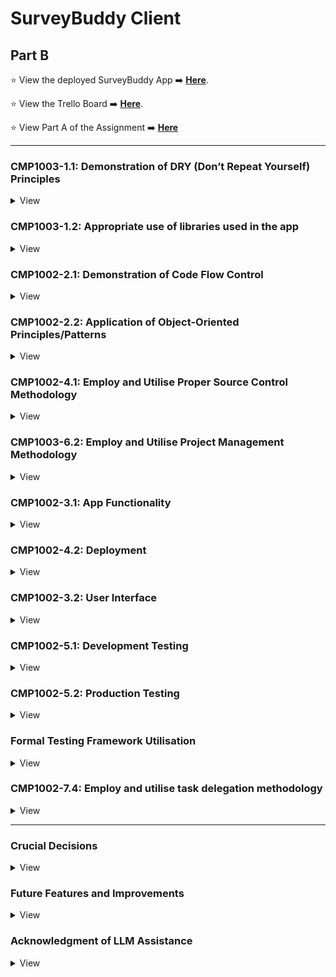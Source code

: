 # SurveyBuddy Client

## Part B

⭐ View the deployed SurveyBuddy App ➡️ **[Here](https://surveybuddy.tech/)**.

⭐ View the Trello Board ➡️ **[Here](https://trello.com/b/ipwhYFXj/survey-buddy-part-b)**.

⭐ View Part A of the Assignment ➡️ **[Here](https://github.com/Survey-Buddy/Part-A-Research-and-Analysis)**

---

### **CMP1003-1.1: Demonstration of DRY (Don’t Repeat Yourself) Principles**

<details>
<summary>View</summary>
</br>

This project demonstrates excellent adherence to DRY principles by avoiding unnecessary repetition and ensuring all functionality is centralised and reusable. The following approaches were implemented:

---

#### **1. Reusable Components**

- Modular and reusable UI components, such as buttons, forms, cards, badges, and navigation menus, were created.
- **ShadCN** components were used to build a consistent set of components, allowing for easy reuse across the application with configurable props.

#### **2. Centralised Utility Functions**

- I applied DRY principles by creating a shared functions file for API requests, ensuring consistent and reusable logic across the application. This centralisation reduced redundancy, improved maintainability, and promoted a single source of truth for common operations like data fetching and token handling.

#### **3. Context and Global State Management**

- Global state was managed using **React Context**, reducing the need for repeated state logic and simplifying component communication. This was applied to manage features such as user authentication and user data.

#### **4. Backend Code Reusability**

- Middleware functions were created for common tasks such as authentication, creator validation, and question formatting, ensuring they could be reused across multiple routes.
- Modular MongoDB models, such as `Survey` and `User`, served as single sources of truth for database schema definitions.

#### **5. Form Management**

- **React Hook Form** was used to handle form state and validation in a consistent and reusable manner, improving code maintainability and reducing duplication.
- Forms components were used for multiple purposes for creating a new survey and auto populated for editing survey data.

---

By following these approaches, the project ensures that every piece of functionality is centralised, unambiguous, and has a single authoritative representation. This makes the codebase easier to maintain, scalable, and efficient.

</details>

### CMP1003-1.2: Appropriate use of libraries used in the app

<details>
<summary>View</summary>
</br>

## Frontend

- **[Vite](https://vitejs.dev/):** A fast build tool that improves development with instant updates and great performance.
- **[React](https://reactjs.org/):** A JavaScript library for creating user interfaces in a reusable, component-based way.
- **[ShadCN](https://shadcn.dev/):** A utility library combining Tailwind CSS and Radix UI components for accessible, responsive design.
- **[Tailwind CSS](https://tailwindcss.com/):** A CSS framework for designing modern, responsive layouts using utility classes.

## Backend

- **[Express](https://expressjs.com/):** A lightweight framework for building server-side APIs and applications in Node.js.
- **[Node.js](https://nodejs.org/):** A JavaScript runtime environment for running server-side code.

## Database

- **[MongoDB](https://www.mongodb.com/):** A NoSQL database for storing flexible, JSON-like documents that scale easily.

## Additional Libraries

### UI & Animations

- **[Radix UI](https://www.radix-ui.com/):** Provides accessible, customisable, and unstyled components for building design systems.
- **[Framer Motion](https://www.framer.com/motion/):** Adds smooth, declarative animations to your React app.
- **[React Hook Form](https://react-hook-form.com/):** A lightweight library for managing forms and validations efficiently.
- **[Zod](https://zod.dev/):** A schema validation library to ensure data consistency.
- **[Lottie React](https://github.com/LottieFiles/lottie-react):** Displays vector animations for enhancing visual appeal.

### Charts & Visualization

- **[Recharts](https://recharts.org/):** A library for creating interactive data visualisations in React.

### HTTP & State Management

- **[Axios](https://axios-http.com/):** A promise-based HTTP client for handling API requests.
- **[JS-Cookie](https://github.com/js-cookie/js-cookie):** A simple way to manage browser cookies.
- **[jwt-decode](https://github.com/auth0/jwt-decode):** Decodes JSON Web Tokens (JWT) for authentication.

---

## Testing

- **[Vitest](https://vitest.dev/):** A fast test runner and assertion library built for Vite and modern web apps.
- **[Testing Library](https://testing-library.com/docs/react-testing-library/intro):** Provides utilities for testing React components by simulating user interactions.
- **[JSDOM](https://github.com/jsdom/jsdom):** Emulates a browser environment in Node.js for testing purposes.
- **[Mock Service Worker (MSW)](https://mswjs.io/):** Intercepts network requests for testing APIs without relying on real servers.
- **[Axios Mock Adapter](https://github.com/ctimmerm/axios-mock-adapter):** Mocks Axios requests and responses for reliable API testing.

---

## Development Tools

- **[TypeScript](https://www.typescriptlang.org/):** A strongly typed superset of JavaScript for catching bugs early and improving code quality.
- **[ESLint](https://eslint.org/):** A tool for identifying and fixing coding issues to ensure consistent code quality.
- **[Prettier](https://prettier.io/):** Automatically formats code for better readability and consistency.

## Build & Deployment

- **[Vite](https://vitejs.dev/):** Also handles production builds with optimized performance.
- **[Tailwind CSS](https://tailwindcss.com/):** Uses PostCSS to generate efficient styles for production.
</details>

### **CMP1002-2.1: Demonstration of Code Flow Control**

<details>
<summary>View</summary>
</br>

The application effectively demonstrates code flow control by utilising conditional logic, loops, error handling, and asynchronous operations to manage how the application processes data and handles various scenarios. The following examples highlight how this is achieved:

---

#### **1. Conditional Logic**

- Conditional statements are used to handle various application states and behaviours. Examples include:
  - Checking if required fields are provided before conditionally rendering forms.
  - Verifying user authentication and authorisation using middleware before allowing access to protected routes.
  - Dynamically rendering UI elements based on if a user is signed in or data availability.

#### **2. Loops and Iteration**

- Iterative logic is applied in key areas of the application, such as:
  - Mapping over datasets to dynamically generate UI elements (e.g., survey lists).
  - Iterating over responses from the database to format or filter data for specific question result charts and graphs.

#### **3. Error Handling**

- Try-catch blocks are implemented to manage errors in both synchronous and asynchronous operations. For example:
  - API calls include error handling to provide meaningful feedback to the user in case of failures.
  - Validation errors in forms and database operations are caught and appropriately handled to prevent application crashes.

#### **4. Asynchronous Operations**

- Asynchronous code is used extensively to handle operations like:
  - Fetching data from external APIs or the database using `async/await`.
  - Updating the UI in real-time after receiving responses from the server.
  - Managing race conditions by awaiting specific operations before proceeding (e.g., user authentication before accessing homepage data).

#### **5. Middleware for Controlled Flow**

- Middleware is used in the backend to control the flow of requests:
  - Authenticating users and rejecting unauthorised access.
  - Validating request data and blocking invalid inputs before they reach the main logic.
  - Formatting data conditionally such as question format.

#### **6. Frontend State Control**

- React's state management is used to handle UI and data flow efficiently:
  - Loading states are implemented to control what is displayed while awaiting API responses (loading for example).
  - Tab state it updated and data is passed to different schemas conditionally dependent on value of said state.
  - Context is used to manage global states, such as user data, ensuring a consistent flow of information across components.

---

By implementing these strategies, the application ensures controlled, predictable, and efficient execution of code, meeting the requirements for demonstrating code flow control.

</details>

### **CMP1002-2.2: Application of Object-Oriented Principles/Patterns**

<details>
<summary>View</summary>
</br>

The application demonstrates superior use of object-oriented principles and patterns to enhance maintainability, scalability, and serviceability. The following object-oriented principles and patterns are applied throughout the app:

---

#### **1. Encapsulation**

- **Database Models**: Encapsulation is applied through modular MongoDB models (`Survey`, `User`, etc.), where each model defines its own properties and methods, ensuring a clear separation of concerns.
- **Controllers**: Backend logic is encapsulated into controller functions that handle specific responsibilities, such as creating, updating, or deleting resources. This structure prevents duplication and keeps related logic together.

#### **2. Inheritance**

- Shared middleware functions (e.g., for authentication and validation) act as a base layer for route-specific middleware, following an inheritance-like structure. For example:
  - `isCreator` middleware extends basic authentication checks by adding role-specific logic.

#### **3. Polymorphism**

- Polymorphism is demonstrated in:
  - **Frontend Reusability**: Reusable React components (e.g., buttons, forms) adapt to different contexts using props or conditional statements, allowing a single component to handle multiple use cases.

#### **4. Abstraction**

- **Utilities and Services**: Common logic, such as validation, API requests, and types, are abstracted into utility functions and shared services. This abstraction hides implementation details while exposing clear, reusable interfaces.
- **Routes**: Backend routing uses layered abstraction:
  - Routes define the entry points.
  - Middleware handles common processing (e.g., validation, formatting, authentication).
  - Controllers handle the core business logic.

#### **5. Modular Design**

- The project is structured into self-contained modules:
  - Models, controllers, and routes are separated to ensure a clear and maintainable architecture.
  - Shared components, utilities, and constants are stored in dedicated folders to promote reuse and consistency.

#### **6. Single Responsibility Principle (SRP)**

- Each class, function, and module is designed to perform a single responsibility:
  - Controllers focus solely on business logic.
  - Middleware handles authentication, validation, formatting, and error checking.
  - React components handle specific UI elements without coupling too much logic where possible.

#### **7. Dependency Injection**

- The app follows dependency injection principles:
  - Middleware injects required data (e.g., `request.user`) into controllers.
  - Components receive data and actions as props or via params, promoting testability and flexibility.

#### **8. Positive Impact on Maintainability and Serviceability**

- The use of these object-oriented principles has the following benefits:
  - **Maintainability**: Clear separation of concerns ensures that changes can be made in one area without affecting others.
  - **Scalability**: Modular design and reusable patterns make it easy to add new features or expand existing functionality.
  - **Serviceability**: Abstraction and encapsulation reduce code complexity, making debugging and updates straightforward.

---

By incorporating these object-oriented principles and patterns throughout the application, the project ensures high code quality, maintainability, and scalability while adhering to professional development standards.

</details>

### **CMP1002-4.1: Employ and Utilise Proper Source Control Methodology**

<details>
<summary>View</summary>
</br>

This project demonstrates excellent use of source control methodology, with consistent and thorough application of version control practices throughout its development. As a solo project, all source control activities were performed by a single developer, ensuring clear documentation and management of the entire codebase.

---

#### **1. Frequent and Consistent Commits**

- Over 150 commits were made across the frontend and backend repositories, reflecting consistent and focused development efforts.
- Commits were made on nearly every day of the project, with only two days without commits, highlighting sustained progress and commitment.
- Each commit represented a specific task, update, fix or feature, ensuring clarity and traceability.

#### **2. Structured Branching and Merging**

- Feature branches were created for new functionality, and all changes were merged into the main branch upon completion and testing.
- A clear branching strategy was used to separate work on features, fixes, and testing ensuring the stability of the main branch.
- Merges were performed regularly to keep the main branch up to date and to prevent conflicts.

#### **3. Use of Pull Requests**

- Pull requests were created for all significant updates, providing a structured way to review and test changes before merging into the main branch.
- This practice ensured code quality and maintained the integrity of the project even as a solo developer.

#### **4. Meaningful Commit Messages**

- Commit messages were detailed, describing the purpose of each change. This ensured a clear and understandable Git history.
  - Example: "Implement user authentication with JWT," "Fix responsive design for survey dashboard," "Add validation to survey creation form."

#### **5. Frontend and Backend Source Control**

- Commits were distributed between the frontend and backend, with both repositories showing consistent activity and progress.
- Version control practices were applied uniformly across both sections, ensuring the same level of organisation and quality.

#### **6. Source Control for Collaboration and Recovery**

- Although this was a solo project, best practices for collaborative workflows were applied:
  - Clear commit messages and pull requests provided documentation suitable for team environments.
  - Git history served as a reliable backup, enabling recovery or rollbacks if needed.

---

#### **Impact on Project Development**

- **Consistency**: Frequent commits and a disciplined workflow ensured steady progress throughout the project.
- **Traceability**: The Git history provided a clear record of changes, making it easy to track progress and debug issues.
- **Maintainability**: Structured use of branches, pull requests, and clear commit messages resulted in a clean and maintainable codebase.

This project demonstrates superior source control methodology, meeting the requirements for CMP1002-4.1 through consistent commits, structured workflows, and detailed documentation of development activities.

</details>

### **CMP1003-6.2: Employ and Utilise Project Management Methodology**

<details>
<summary>View</summary>
</br>

This project demonstrates the effective use of project management methodology by implementing a structured and organised workflow using a Trello board. Clear standards for planning and task management were defined and consistently adhered to throughout the development process.

---

#### **1. Use of Trello Board**

- A Trello board was employed to manage the project, ensuring tasks were clearly defined, prioritised, and tracked.
- Cards represented individual tasks, features, or requirements, with detailed descriptions, labels, and covers for easy identification.

#### **2. Task Labels for Difficulty**

- Tasks were labelled based on their difficulty to aid prioritisation and planning:
  - **Green**: Easy tasks.
  - **Yellow**: Medium difficulty tasks.
  - **Red**: Hard tasks.

#### **3. Card Covers for Build Areas**

- Card covers were colour-coded to section tasks into specific areas of the build:
  - **Green**: Testing.
  - **Purple**: Frontend development.
  - **Pink**: User interface (UI) design.
  - **Light Blue**: Backend development.
  - **Blue**: Other tasks.

#### **4. Columns for Workflow Management**

- The board included columns for:
  - **Doing**: Tasks actively being worked on.
  - **Done**: Completed tasks.
  - **Signed Off**: Tasks reviewed and approved.
- These columns helped visualise the project's progress and ensured tasks moved through a structured workflow.

#### **5. Sprint Organisation**

- Tasks were grouped into sprints, providing a clear timeline for achieving specific goals within defined timeframes.
- This approach ensured the project remained on track and progress could be easily monitored.

---

#### **Impact on Project Development**

- **Organisation**: The Trello board provided a clear and structured overview of the project, making it easy to track progress and manage tasks effectively.
- **Clarity**: Labels and colour-coded covers enhanced the visibility of task priorities and build areas.
- **Accountability**: The workflow columns ensured tasks were completed and signed off systematically, reducing the risk of missed requirements.
- **Efficiency**: Sprint planning allowed for focused and manageable work cycles, leading to consistent and measurable progress.

This project showcases the successful use of a project management methodology with well-defined standards, ensuring clarity, organisation, and adherence to planning throughout the development process.

</details>

### **CMP1002-3.1: App Functionality**

<details>
<summary>View</summary>
</br>

The application demonstrates outstanding functionality, meeting and exceeding client and user needs by delivering an intuitive and feature-rich experience. The following features highlight how the app achieves this:

---

#### **1. Easy Navigation**

- The app is designed with a clean and straightforward user interface, allowing users to easily access all functionalities without confusion.
  ![Drop Down Menu](surveybuddy-client/src/assets/images/dropDownMenu.png)
- A tab-based single-page system ensures a seamless and efficient workflow for multi format question creation and management.
  ![Single Page Tabs](surveybuddy-client/src/assets/images/questionTabs.png)

#### **2. Survey Creation**

- Users can create new surveys with minimal effort, supported by a simple and intuitive process.
- The use of a single-page questions tab system allows users to:
  - Add questions directly to a survey without navigating away from the current page.
  - View and manage all survey details in one place.

#### **3. Visual Data Representation**

- The app includes visual tools for analysing survey responses:

  - **Pie Chart**: Displays results for multiple-choice questions, offering a clear and engaging way to visualise response distribution.

  ![Pie Chart](surveybuddy-client/src/assets/images/pieChart.png)

  - **Bar Graph**: Represents responses from range slider questions (e.g., 0-10 ratings), enabling users to easily identify trends.

  ![Written Response List](surveybuddy-client/src/assets/images/writtenResponseList.png)

  - **List View**: Displays written responses in a clear, readable format, ensuring all data types are accessible.

  ![Pie Chart](surveybuddy-client/src/assets/images/pieChart.png)

#### **4. Editable and Deletable Surveys**

- Surveys can be edited and updated, allowing users to adjust questions or settings after creation.
  ![Update Alert](surveybuddy-client/src/assets/images/updateAlert.png)

- Surveys are also deletable, providing flexibility in managing survey data.
  ![Delete Alert](surveybuddy-client/src/assets/images/deleteAlert.png)

#### **5. Copy Link Functionality**

- The app includes auto-click link icons to copy survey URLs directly, making it effortless for users to share surveys with participants.
  ![List with Link](surveybuddy-client/src/assets/images/listWithLink.png)

---

#### **Impact on User Experience**

- **Ease of Use**: Intuitive design ensures users can navigate and use the app without requiring training or documentation.
- **Efficiency**: Single-page tabs streamline question creation and management, reducing the time and effort needed for these tasks.
- **Data Analysis**: Built-in visualisations and response lists exceed expectations by offering powerful insights into survey results in a user-friendly manner.
- **Flexibility**: The ability to edit, delete, and easily share surveys ensures the app adapts to the dynamic needs of its users.d

This application not only meets client and user expectations but also exceeds them by providing a feature-rich, intuitive, and visually appealing solution for survey creation and analysis.

</details>

### **CMP1002-4.2: Deployment**

<details>
<summary>View</summary>
</br>

The application demonstrates a successful and professional deployment process, meeting all requirements for CMP1002-4.2 by using cloud hosting services, environment variables, a custom domain name, and consistent database types across environments.

---

#### **1. Cloud Hosting Services**

- The frontend was successfully deployed on **Netlify**, ensuring fast, reliable, and globally distributed delivery of the application.
  ![Netlify Deployment](surveybuddy-client/src/assets/images/netlifyDeployment.png)

- The backend was deployed on **Render**, providing a scalable and secure platform for handling API requests and server-side functionality.
  ![Render Deployment](surveybuddy-client/src/assets/images/renderDeploy.png)

#### **2. Custom Domain Name**

- A custom domain name, **surveybuddy.tech**, was configured and integrated with the deployment to provide a professional and easily recognisable web address.

#### **3. Consistent Database Usage**

- The application uses the same **MongoDB** database for both production and testing environments, ensuring consistency and reliability in data handling.
- A separate test database was used for local development and testing, maintaining a clean separation from production data.

#### **4. Use of Environment Variables**

- **Environment variables** were utilised to securely manage sensitive information such as:
  - Database connection strings.
  - API keys.
    ![Environment Variables](surveybuddy-client/src/assets/images/envVariables.png)
- This approach ensures the secure and seamless management of configuration settings across different environments.

---

#### **Impact on Project Development**

- **Reliability**: Cloud hosting on Netlify and Render ensures the app is highly available and performant for end users.
- **Professionalism**: The custom domain name enhances the app’s credibility and branding.
- **Consistency**: Using the same database type across production, testing, and development environments minimises discrepancies and ensures predictable behaviour.
- **Security**: Environment variables protect sensitive information and make the deployment process more secure and adaptable.

The successful deployment of the application with a custom domain and consistent production practices demonstrates a high level of technical proficiency and professionalism.

</details>

### **CMP1002-3.2: User Interface**

<details>
<summary>View</summary>
</br>

The application features a highly intuitive user interface, ensuring smooth and effortless user flow. The following elements demonstrate how the interface supports and enhances the user experience:

---

#### **1. Navigation Bar**

- A clearly designed navigation bar provides users with easy access to all key areas of the application.
- The navigation options are straightforward and labelled appropriately, ensuring users can move between sections without confusion.
  ![Navbar](surveybuddy-client/src/assets/images/navbar.png)

#### **2. Back Buttons**

- Back buttons are consistently placed and function as expected, enabling users to return to the previous step or page with ease.
- This reduces cognitive load and allows users to navigate the app fluidly.

#### **3. Seamless User Flow**

- The interface is structured logically, guiding users through tasks like creating surveys, adding questions, and reviewing responses without unnecessary steps.
- A consistent design language ensures users intuitively understand how to interact with the app, even on their first use.

#### **4. Simplicity and Clarity**

- The interface prioritises simplicity, avoiding clutter or overly complex elements.
- Clear labels, buttons, and prompts ensure users know what actions to take at every step.

---

#### **Impact on User Experience**

- **Ease of Use**: The intuitive navigation bar and back buttons eliminate barriers, making the app accessible to all users.
- **Efficiency**: The straightforward design allows users to complete tasks quickly and without frustration.
- **Consistency**: The consistent placement of UI elements builds user confidence and trust in the app's functionality.

The user interface is highly intuitive, with no impediments to user flow, ensuring an exceptional experience for all users.

</details>

### **CMP1002-5.1: Development Testing**

<details>
<summary>View</summary>
</br>

The application demonstrates extensive development testing, ensuring all features are robust and reliable. Both the frontend and backend were thoroughly tested using appropriate tools and methodologies.

---

#### **1. Backend Testing with Insomnia**

- **Insomnia** was utilised to test all backend API endpoints during development:
  - Endpoints were tested with various scenarios, including valid, invalid, and edge-case inputs.
  - Responses were verified to ensure they returned the expected data, status codes, and error messages.
  - Testing included user authentication, survey creation, question handling, and response retrieval.
  - Database interactions were validated to ensure no data inconsistencies occurred.

#### **2. Frontend Testing with Vite**

- **Vitest** was used extensively for frontend testing:
  - User context, survey API functions, signup / login and other components were thoroughly tested.
  - Browser testing ensured the app performed consistently across different environments.

#### **3. Combined Testing**

- Frontend and backend interactions were tested together to simulate real-world use cases:
  - Surveys were created, edited, and deleted through the frontend, with results verified in both the UI and database.
  - Form validation was tested to ensure error messages displayed appropriately for invalid inputs.
  - Data visualisations, such as pie charts and bar graphs, were tested with dynamic datasets to ensure accuracy.

---

#### **Impact on Application Quality**

- **Reliability**: Thorough testing ensured all features worked as intended, even under edge-case scenarios.
- **User Experience**: Continuous testing during development led to a seamless and bug-free experience for users.
- **Consistency**: Backend and frontend testing guaranteed reliable communication between components, preventing data inconsistencies.

This extensive testing process demonstrates a commitment to delivering a high-quality application that meets user expectations.

# Local Host Development Testing with Insomnia

## Users

### Signup / Register

**Method:** POST  
**Authorization:** NA  
**Status:** 201 Created  
**URL Path:** `http://localhost:8080/users/signup`  
![Signup test](surveybuddy-client/src/assets/testScreenShots/developmentInsomnia/SignUp_LH.png)

---

### Login

**Method:** POST  
**Authorization:** NA  
**Status:** 200 OK  
**URL Path:** `http://localhost:8080/users/login`  
![Login test](surveybuddy-client/src/assets/testScreenShots/developmentInsomnia/Login_LH.png)

---

## Surveys

### New Survey

**Method:** POST  
**Authorization:** JWT Token  
**Status:** 201 Created  
**URL Path:** `http://localhost:8080/surveys`  
![New Survey test](surveybuddy-client/src/assets/testScreenShots/developmentInsomnia/NewSurvey_LH.png)

---

### Get Survey

**Method:** GET  
**Authorization:** NA (for unregistered surveys)  
**Status:** 200 OK  
**URL Path:** `http://localhost:8080/surveys/:surveyId`  
![Get Survey test](surveybuddy-client/src/assets/testScreenShots/developmentInsomnia/GetSurvey_LH.png)

---

### Get Surveys

**Method:** GET  
**Authorization:** JWT Token  
**Status:** 200 OK  
**URL Path:** `http://localhost:8080/surveys`  
![Get Surveys test](surveybuddy-client/src/assets/testScreenShots/developmentInsomnia/GetSurveys_LH.png)

---

### Update Survey

**Method:** PATCH  
**Authorization:** JWT Token  
**Status:** 201 Created  
**URL Path:** `http://localhost:8080/surveys/:surveyId/editSurvey`  
![Update Survey test](surveybuddy-client/src/assets/testScreenShots/developmentInsomnia/UpdatedSurvey_LH.png)

---

### Delete Survey

**Method:** DELETE  
**Authorization:** JWT Token  
**Status:** 200 OK  
**URL Path:** `http://localhost:8080/surveys/:surveyId/deleteSurvey`  
![Delete Survey test](surveybuddy-client/src/assets/testScreenShots/developmentInsomnia/DeleteSurvey_LH.png)

---

## Questions

### New Question

**Method:** POST  
**Authorization:** JWT Token  
**Status:** 201 Created  
**URL Path:** `http://localhost:8080/surveys/:surveyId/questions`  
![New Question test](surveybuddy-client/src/assets/testScreenShots/developmentInsomnia/NewQuestion_LH.png)

---

### Get Question

**Method:** GET  
**Authorization:** NA  
**Status:** 200 OK  
**URL Path:** `http://localhost:8080/surveys/:surveyId/questions/:questionId`  
![Get Question test](surveybuddy-client/src/assets/testScreenShots/developmentInsomnia/GetQuestion_LH.png)

---

### Get Questions

**Method:** GET  
**Authorization:** NA  
**Status:** 200 OK  
**URL Path:** `http://localhost:8080/surveys/:surveyId/questions/:questionId/editQuestion`  
![Get Questions test](surveybuddy-client/src/assets/testScreenShots/developmentInsomnia/GetQuestions_LH.png)

---

### Update Question

**Method:** PATCH  
**Authorization:** JWT Token  
**Status:** 201 Created  
**URL Path:** `http://localhost:8080/surveys/:surveyId`  
![Update Question test](surveybuddy-client/src/assets/testScreenShots/developmentInsomnia/UpdateQuestion_LH.png)

---

### Delete Question

**Method:** DELETE  
**Authorization:** JWT Token  
**Status:** 200 OK  
**URL Path:** `http://localhost:8080/surveys/:surveyId/questions/:questionId/deleteQuestion`  
![Delete Question test](surveybuddy-client/src/assets/testScreenShots/developmentInsomnia/DeleteQuestion_LH.png)

---

## Answers

### New Answer

**Method:** POST  
**Authorization:** NA  
**Status:** 201 Created  
**URL Path:** `http://localhost:8080/answers/:surveyId/:questionId`  
![New Answer test](surveybuddy-client/src/assets/testScreenShots/developmentInsomnia/NewAnswer_LH.png)

---

### Get Question Answers

**Method:** GET  
**Authorization:** JWT Token  
**Status:** 200 OK  
**URL Path:** `http://localhost:8080/answers/:surveyId/:questionId`  
![Get Question Answers test](surveybuddy-client/src/assets/testScreenShots/developmentInsomnia/GetQuestionAnswers_LH.png)

---

### Get Survey Answers

**Method:** GET  
**Authorization:** JWT Token  
**Status:** 200 OK  
**URL Path:** `http://localhost:8080/answers/:surveyId`  
![Get Survey Answers test](surveybuddy-client/src/assets/testScreenShots/developmentInsomnia/GetSurveyAnswers_LH.png)

---

## Authentication

### Invalid Username or Password

**Method:** POST  
**Authorization:** NA  
**Status:** 400 Bad Request  
**URL Path:** `http://localhost:8080/userLogin`  
![Invalid Username or Password test](surveybuddy-client/src/assets/testScreenShots/developmentInsomnia/InvalidUsernameOrPw_LH.png)

---

### Missing Token

**Method:** POST  
**Authorization:** JWT Token (missing)  
**Status:** 400 Bad Request  
**URL Path:** `http://localhost:8080/user/Login`  
![Missing Token test](surveybuddy-client/src/assets/testScreenShots/developmentInsomnia/MissingToken_LH.png)

---

### Invalid Token

**Method:** POST  
**Authorization:** JWT Token (invalid)  
**Status:** 403 Forbidden  
**URL Path:** `http://localhost:8080/surveys`  
![Invalid Token test](surveybuddy-client/src/assets/testScreenShots/developmentInsomnia/InvalidToken_LH.png)

---

### Missing Required Field (email)

**Method:** POST  
**Authorization:** NA  
**Status:** 400 Bad Request  
**URL Path:** `http://localhost:8080/users/signup`  
![Missing Required Field test](surveybuddy-client/src/assets/testScreenShots/developmentInsomnia/MissingRequiredField_LH.png)

---

### Not The Creator

**Method:** PATCH  
**Authorization:** JWT Token (not creator)  
**Status:** 403 Forbidden  
**URL Path:** `http://localhost:8080/surveys/:surveyId`  
![Not The Creator test](surveybuddy-client/src/assets/testScreenShots/developmentInsomnia/NotTheCreator_LH.png)

---

### No Surveys Found

**Method:** GET  
**Authorization:** JWT Token  
**Status:** 404 Not Found  
**URL Path:** `http://localhost:8080/surveys`  
![No Surveys Found test](surveybuddy-client/src/assets/testScreenShots/developmentInsomnia/NoSurveysFound_LH.png)

</details>

### **CMP1002-5.2: Production Testing**

<details>
<summary>View</summary>
</br>

Below is an overview of the production testing process for the SurveyBuddy application, with accompanying Loom videos showcasing each step:

### Overall Run Through of SurveyBuddy Application

[Watch the video](https://www.loom.com/share/01e4867c9b7748bfbf22be6763a2e492?sid=058e5a46-2a0c-426d-8e0e-923f7591fd5b)

---

### Features Demonstrated

#### 1. **Creating an Account**

[Watch the video](https://www.loom.com/share/f0a9f47af11c4bd3996b5558d07644a8?sid=8c6d30b6-801c-4df8-934a-fb2e6050bc5b)

#### 2. **Creating a New Survey**

[Watch the video](https://www.loom.com/share/175fc01102fa4a898906612e27e88ffb?sid=639a2a35-07b9-41bb-8ca8-d109331014cd)

#### 3. **Finding the Survey Link and Emailing It to a Friend**

[Watch the video](https://www.loom.com/share/ce14812aee9a40ca8c3e1039c927b5a1?sid=2008d406-ec74-4c22-8769-c4fbb64aacaf)

#### 4. **Completing a Survey**

[Watch the video](https://www.loom.com/share/0ff506bbb09444358d8bd2a5942286db?sid=bb36d6e7-cce7-4e04-9e56-1bc8be40c6db)

#### 5. **Navigating and Viewing Question Results**

[Watch the video](https://www.loom.com/share/76822412231b4efa999be1bbde40b7e2?sid=4028379b-4526-4911-bb78-5cd41ef019f5)

#### 6. **Logging Out of the Account**

[Watch the video](https://www.loom.com/share/fa261e012942422c80df88d74175085f?sid=ce0b8cd4-d0a8-44ef-9f8f-dbd788827044)

#### 7. **Signing In to an Account**

[Watch the video](https://www.loom.com/share/390a8c0ebb6141978f878f6286fa905a?sid=04050a00-3a4f-4b89-a3a2-83e1058d20e2)

---

Each video provides a step-by-step demonstration of the corresponding feature to ensure clarity and ease of understanding for users and stakeholders.

### Client Testing

A survey about dogs was tested with fellow students, who acted as clients since they are part of the app's target market. This testing demonstrated the app's user-friendliness and smooth survey flow. Multiple answers were recorded for each question, and all participants who began the survey completed all the questions. Additionally, students were provided with login access to view the survey data and create their own surveys. As a result, three new surveys were created by the students, highlighting the simplicity of survey and question creation for the target audience.

# Insomnia Production API Tests for SurveyBuddy

Not all development routes are currently available in production, therefore only available routes will be displayed.

## Users

### Signup / Register

**Method:** POST  
**Authorization:** NA  
**Status:** 201 Created  
**URL Path:** `https://surveybuddy-backend.onrender.com/users/signup`  
![Signup test](surveybuddy-client/src/assets/testScreenShots/productionInsomniaTests/SignUp_SB.png)

---

### Login

**Method:** POST  
**Authorization:** NA  
**Status:** 200 OK  
**URL Path:** `https://surveybuddy-backend.onrender.com/users/login`  
![Login test](surveybuddy-client/src/assets/testScreenShots/productionInsomniaTests/Login_SB.png)

---

## Surveys

### New Survey

**Method:** POST  
**Authorization:** JWT Token  
**Status:** 201 Created  
**URL Path:** `https://surveybuddy-backend.onrender.com/surveys`  
![New Survey test](surveybuddy-client/src/assets/testScreenShots/productionInsomniaTests/NewSurvey_SB.png)

---

### Get Survey

**Method:** GET  
**Authorization:** NA (for unregistered surveys)  
**Status:** 200 OK  
**URL Path:** `https://surveybuddy-backend.onrender.com/surveys/:surveyId`  
![Get Survey test](surveybuddy-client/src/assets/testScreenShots/productionInsomniaTests/GetSurvey_SB.png)

---

### Get Surveys

**Method:** GET  
**Authorization:** JWT Token  
**Status:** 200 OK  
**URL Path:** `https://surveybuddy-backend.onrender.com/surveys`  
![Get Surveys test](surveybuddy-client/src/assets/testScreenShots/productionInsomniaTests/GetSurveys_SB.png)

---

### Update Survey

**Method:** PATCH  
**Authorization:** JWT Token  
**Status:** 201 Created  
**URL Path:** `https://surveybuddy-backend.onrender.com/surveys/:surveyId/editSurvey`  
![Update Survey test](surveybuddy-client/src/assets/testScreenShots/productionInsomniaTests/UpdateSurvey_SB.png)

---

### Delete Survey

**Method:** DELETE  
**Authorization:** JWT Token  
**Status:** 200 OK  
**URL Path:** `https://surveybuddy-backend.onrender.com/surveys/:surveyId/deleteSurvey`  
![Delete Survey test](surveybuddy-client/src/assets/testScreenShots/productionInsomniaTests/DeleteSurvey_SB.png)

---

## Questions

### New Question

**Method:** POST  
**Authorization:** JWT Token  
**Status:** 201 Created  
**URL Path:** `https://surveybuddy-backend.onrender.com/surveys/:surveyId/questions`  
![New Question test](surveybuddy-client/src/assets/testScreenShots/productionInsomniaTests/NewQuestion_SB.png)

---

### Get Question

**Method:** GET  
**Authorization:** NA  
**Status:** 200 OK  
**URL Path:** `https://surveybuddy-backend.onrender.com/surveys/:surveyId/questions/:questionId`  
![Get Question test](surveybuddy-client/src/assets/testScreenShots/productionInsomniaTests/GetQuestion_SB.png)

---

### Get Survey Questions

**Method:** GET  
**Authorization:** NA  
**Status:** 200 OK  
**URL Path:** `https://surveybuddy-backend.onrender.com/surveys/:surveyId/questions`  
![Get Survey Questions test](surveybuddy-client/src/assets/testScreenShots/productionInsomniaTests/GetSurveyQuestions_SB.png)

---

## Answers

### New Answer

**Method:** POST  
**Authorization:** NA  
**Status:** 201 Created  
**URL Path:** `https://surveybuddy-backend.onrender.com/answers/:surveyId/:questionId`  
![New Answer test](surveybuddy-client/src/assets/testScreenShots/productionInsomniaTests/NewAnswer_SB.png)

---

### Get Question Answers

**Method:** GET  
**Authorization:** JWT Token  
**Status:** 200 OK  
**URL Path:** `https://surveybuddy-backend.onrender.com/answers/:surveyId/:questionId`  
![Get Question Answers test](surveybuddy-client/src/assets/testScreenShots/productionInsomniaTests/GetQuestionAnswers_SB.png)

---

### Get Survey Answers

**Method:** GET  
**Authorization:** JWT Token  
**Status:** 200 OK  
**URL Path:** `https://surveybuddy-backend.onrender.com/answers/:surveyId`  
![Get Survey Answers test](surveybuddy-client/src/assets/testScreenShots/productionInsomniaTests/GetSurveyAnswers_SB.png)

---

## Auth

### Auth: Not Creator Response

**Method:** DELETE  
**Authorization:** JWT Token  
**Status:** 403 Forbidden  
**URL Path:** `https://surveybuddy-backend.onrender.com/surveys/:surveyId`  
![Not Creator Response test](surveybuddy-client/src/assets/testScreenShots/productionInsomniaTests/Auth_NotCreator_SB.png)

---

### Auth: Invalid Username or Password

**Method:** POST  
**Authorization:** NA  
**Status:** 400 Bad Request  
**URL Path:** `https://surveybuddy-backend.onrender.com/users/login`  
![Invalid Username or Password test](surveybuddy-client/src/assets/testScreenShots/productionInsomniaTests/Auth_invalidUsernameOrPW.png)

---

### Auth: Invalid or Missing Token

**Method:** POST  
**Authorization:** JWT (Invalid)  
**Status:** 403 Forbidden  
**URL Path:** `https://surveybuddy-backend.onrender.com/surveys/:surveyId/editSurvey`  
![Invalid or Missing Token test](surveybuddy-client/src/assets/testScreenShots/productionInsomniaTests/Auth_InvalidToken_SB.png)

</details>

### Formal Testing Framework Utilisation

<details>
<summary>View</summary>
</br>

Throughout the project, I implemented a formal testing framework to ensure the application's reliability and robustness. Here’s how testing was structured:

#### Comprehensive Testing Suite:

- **Backend Testing**:
  - Developed a suite of **unit tests** for key backend functions, including database operations and API route handlers.
  - Utilised **integration tests** to simulate real-world workflows, such as survey creation, question management, and answer submission.
  - Achieved detailed test coverage for **error handling**, ensuring edge cases were accounted for and properly managed.
    ![Backend Testing](surveybuddy-client/src/assets/images/backendTesting.png)
- **Frontend Testing**:
  - Wrote unit tests for React components, focusing on UI behavior and state management.
  - Conducted integration tests to validate workflows like user authentication and survey interactions.
    ![Frontend Testing](surveybuddy-client/src/assets/images/FrontEndTesting.png)

#### Coverage Goals:

- **Code Coverage**:
  - Maintained a high standard for coverage, with detailed reports generated to highlight areas for improvement.
  - Though 90% coverage wasn’t reached due to time constraints, significant progress was made toward this benchmark and future testing will be implemented after submission.

#### Examples of Tested Scenarios:

1. **User Authentication**:
   - Verified that users could sign up, log in, and access protected routes.
   - Tested JWT token handling in both backend and frontend.
2. **Survey Workflow**:
   - Ensured end-to-end functionality for creating surveys, adding questions, and submitting answers.
   - Validated cascading relationships between surveys, questions, and answers.
3. **Frontend UI**:
   - Confirmed proper rendering of dynamic components such as Survey Cards and responsive navigation.
   - Tested validation and error states for forms (though functions like isValid and other rendering constraints made this difficult).

#### Reflection and Next Steps:

While a robust testing framework was established, additional time would have allowed further refinement. Future iterations will focus on:

- Expanding the test suite to cover all edge cases.
- Achieving at least 90% code coverage as a project standard.
- Incorporating advanced end-to-end tests to simulate user flows more comprehensively.

By utilising formal testing practices, the project demonstrated strong foundations in reliability and user experience assurance.

I have recognised front end testing as an area where I need improvement, and I am committed to making it my top learning priority in the coming months to ensure future projects are more robust and thoroughly validated. Given this was my first experience with testing, I am satisfied with my effort, and should I have opted for an app with less features, or worked with another team member, this would have given me adequate time to meet the 90% required threshold.

</details>

### **CMP1002-7.4: Employ and utilise task delegation methodology**

<details>
<summary>View</summary>
</br>

### Task Delegation and Kanban Workflow

To effectively manage tasks, I utilised a Kanban board with tickets assigned to team members, labeled with difficulty levels and linked to corresponding Git commits. Beyond marking difficulty levels on the cards, I added labels for quick identification of specific areas that required work. Midway through the project, I introduced a high-level labeling system for better oversight—a practice I plan to implement from the start in future projects. Git commits were consistently tied to Kanban tickets and moved to the "done" column upon task completion, ensuring clear tracking of progress.

#### Strengths and Approach

My primary strength lies in backend development, so I began by creating the survey and question routes, models, and controllers. This approach allowed for seamless testing of backend routes from the frontend. Afterward, I transitioned to frontend development and allocated time to research, as working with new styling libraries required additional learning.

#### Challenges and Adaptations

This project was my first extensive experience in managing and estimating timelines for complex tasks. As such, multiple date adjustments were made to Kanban cards throughout the project. Additionally, learning TypeScript alongside completing project tasks was more challenging than anticipated. Despite the difficulties, I am pleased with the decision to use TypeScript, as it has significantly enhanced my technical skills and project outcomes.

In conclusion, while the project presented challenges, the strategic use of Kanban for task delegation, combined with adaptive learning, contributed to the success of the project.

---

### Trello Board Kan-Ban Card Updates

<details>
<summary>View</summary>
</br>

#### 25th of November - Let The Build Begin!

- Set up the backend skeleton and connected to MongoDB Atlas.
- Created User Schema, Model, and Signup Controller route.
- Implemented password services (hashing and comparison) and user services (check for existing username/email).
- Developed JWT functions for token generation.
- Tested signup functionality using Insomnia.

![25th Nov Trello](/surveybuddy-client/src/assets/trello/trello_25:11.png)

#### 27th of November

- Built middleware to validate question and answer inputs.
- Created `newQuestion` endpoint to add new questions to the database.
- Implemented `editQuestion` endpoint to update specific fields of an existing question.
- Fixed issue where updates were not saving correctly by adjusting `findByIdAndUpdate` logic.
- Developed `deleteQuestion` endpoint to remove a question by ID.
- Enhanced error handling with detailed response messages and server-side logging.
- Tested all question-related endpoints for proper functionality.

![27th Nov Trello](/surveybuddy-client/src/assets/trello/trello_27:11.png)

#### 28th of November

- Added middleware to check if a question belongs to a specific survey (`questionBelongsToSurvey`).
- Updated survey and question schemas to better handle relationships between surveys and questions.
- Improved `editQuestion` route logic to handle validation for missing fields and question format.
- Debugged and tested updating and deleting questions for proper functionality.
- Moved all backend MVP cards to the **DONE** column.

Due to underestimating how long building the backend MVP would take, frontend cards due today were rescheduled to December 4th.

![28th Nov Trello](/surveybuddy-client/src/assets/trello/trello_28:11.png)

#### 1st of December

- Debugged and fixed middleware issues with `isCreator`.
- Refactored `isCreator` middleware to dynamically handle model and field checking.
- Ensured middleware validation works for both Survey and Question models.
- Verified that only the creator can perform specific actions.

![1st Dec Trello](/surveybuddy-client/src/assets/trello/trello_1:12.png)

#### 2nd of December

**Frontend:**

- Researched Chakra UI and resolved `ChakraProvider` errors.
- Decided to use ShadCN for responsive UI components.
- Built a responsive navbar with ShadCN and state-driven toggle menus.
- Fixed client-side errors for smoother functionality.

**Backend:**

- Developed routes for managing surveys and answers.
- Applied dynamic middleware for validating request parameter IDs.
- Tested API endpoints using Insomnia for functionality and data validation.

![2nd Dec Trello](/surveybuddy-client/src/assets/trello/trello_2:12.png)

#### 3rd of December

- Created a basic landing page for the app.
- Developed signup and login components using ShadCN.
- Troubleshot and resolved layout issues with images and footers.
- Refined the router setup for seamless navigation.

![3rd Dec Trello](/surveybuddy-client/src/assets/trello/trello_3:12.png)

#### 5th of December

- Set up routing and navigation for all pages.
- Created responsive navigation with ShadCN and lucide-react icons.
- Verified proper functionality of navigation links.

![5th Dec Trello](/surveybuddy-client/src/assets/trello/trello_5:12.png)

#### 6th December

- Built a combined login and registration form with react-hook-form and zod validation.
- Handled API responses dynamically and displayed appropriate error/success alerts.
- Designed a responsive, user-friendly card-based layout for forms.

![6th Dec Trello](/surveybuddy-client/src/assets/trello/trello_6:12.png)

#### 7th December

- Implemented user client authentication with JWT tokens stored in cookies.
- Developed a dynamic SurveyCard component to display survey details.
- Integrated SurveyCard with fetched survey data.

![7th Dec Trello](/surveybuddy-client/src/assets/trello/trello_7:12.png)

#### 8th December

- Created survey list and card displays.
- Added Zod schema validation for survey inputs.
- Integrated Framer Motion for animations.
- Troubleshot and resolved Tailwind UI issues.

![8th Dec Trello](/surveybuddy-client/src/assets/trello/trello_8:12.png)

#### 9th December

- Added tabbed interfaces for survey question types.
- Implemented input fields for multiple question types (Written Response, Range Slider, and Multiple Choice).
- Styled tabs and inputs using Tailwind CSS.

![9th Dec Trello](/surveybuddy-client/src/assets/trello/trello_9:12.png)

#### 11th December

- Completed survey and question forms to send data to the backend.
- Created a survey completion page with dynamically mapped questions in accordions.
- Fixed Mongoose bugs for proper question data storage.

#### 12th December

- Fixed userContext fetch issue for user data rendering.
- Labeled Trello cards with difficulty and category for better task management.
- Completed account page skeleton and logout button.

![12th Dec Trello](/surveybuddy-client/src/assets/trello/trello_12:12.png)

#### 13th December

- Refactored Survey CRUD endpoints and forms for improved DRY principles.
- Extended deadlines on Trello cards due to unforeseen delays.

![13th Dec Trello](/surveybuddy-client/src/assets/trello/trello_13:12.png)

#### 14th December

- Set up Jest for testing with a local MongoDB test database.
- Wrote tests for backend routes (POST, PATCH, DELETE, GET).
- Fixed 40+ TypeScript errors.

![14th Dec Trello](/surveybuddy-client/src/assets/trello/trello_14:12.png)

#### 15th December

- Finalised TypeScript error fixes.
- Completed frontend deployment and added styling experiments.

![15th Dec Trello](/surveybuddy-client/src/assets/trello/trello_15:12.png)

#### 17th December

- Added survey generation URL functionality with a copy-to-clipboard link.
- Completed the survey response page, resolving significant bugs.

![17th Dec Trello](/surveybuddy-client/src/assets/trello/trello_17:12.png)

#### 18th December

- Collected survey response data and built visualisations using ShadCN.
- Implemented a range slider graph for question data.

![18th Dec Trello](/surveybuddy-client/src/assets/trello/trello_18:12.png)

#### 19th December

- Deployed the backend on Render and fixed cross-deployment bugs.
- Built multiple-choice answer pie graphs and a response page.

![19th Dec Trello](/surveybuddy-client/src/assets/trello/trello_19:12.png)

#### 20th December

- Fixed deployment bugs for both frontend and backend.
- Registered a custom domain for the app: surveybuddy.tech.
- Finalised project presentation and prepared rubric documentation.

![20th Dec Trello](/surveybuddy-client/src/assets/trello/trello_20:12.png)

#### 22th December

- Completed backend testing card.
- Completed frontend testing card.
- Finalised readme for submission.

![22th Dec Trello](/surveybuddy-client/src/assets/trello/trello_22:12.png)

**Assignment Complete!!** 🎉🎉🎉

</details>
</details>

---

### **Crucial Decisions**

<details>
<summary>View</summary>
</br>

**Schema Design Options**
Here are the options I considered for structuring the database:

**Option 1: Separate Schemas for Surveys, Questions, and Answers**

- Surveys have their own schema with metadata (e.g., title, description).
- Questions are stored in a separate schema linked to surveys via surveyId.
- Answers are stored in another schema, linked to both surveyId and questionId.
  Best for scalability and flexibility.
- Allows easy querying of specific questions or answers.

**Option 2: Combined Schema for Surveys and Questions, Separate Schema for Answers:**

- Surveys and their associated questions are embedded in one schema.
- Answers have a separate schema with references to surveyId and questionId.
- Reduces database reads but makes adding or editing questions more complex.

**Option 3: Single Schema for Surveys, Questions, and Answers:**

- Everything is stored in one schema with nested arrays.
- Simplifies initial setup but leads to large, complex documents.
- Poor scalability and performance for larger surveys.
  Decision to Use Option 1

I chose Option 1 because it’s the most efficient and professional design for a real-world app. It separates concerns, making it easier to add features or scale the app later. It also demonstrates my ability to design a well-structured, normalised, and scalable database, which is an important skill in full-stack development. This approach is ideal for a school project where I want to showcase my expertise.

</details>

### Future Features and Improvements

<details>
<summary>View</summary>
</br>

As the sole developer for this project, I was able to complete the MVP features. However, there are several potential enhancements that I plan to include in the future:

- **Survey Response Data Visualisation**: Add graphical and chart-based data insights to improve survey analysis.
- **Increased Backend Validation**: Implement stricter validation rules for improved data integrity and security.
- **OAuth Integration**: Enable users to log in with third-party providers like Google or Facebook.
- **App Reviews**: Allow users to leave feedback about the app for continuous improvement.
- **Enhanced Account Page**: Add more features such as profile customisation, activity logs, and account settings.
- **Survey Images**: Allow users to upload images for surveys.
- **Question Images**: Include adding images to individual questions.
- **Improved Styling**: Refine the app's user interface for a more polished and user-friendly experience.
- **Analytics Page**: Create a dedicated page for analysing survey response data in detail.
- **Targeted Response Page**: Build a feature for targeted respondent management and tracking.
- **Cascading Data Deletion in MongoDB**: Ensure that when users, surveys, or questions are deleted, their related data is also removed automatically.
- **More Effective Testing**: Expand unit, integration, and end-to-end testing for better app reliability.
</details>

### Acknowledgment of LLM Assistance

<details>
<summary>View</summary>
</br>

For this project, I used ChatGPT (model 4.0) as a learning tool to support my development process. Its primary purpose was to provide examples, clarify technical questions, and help refine various elements of the project, such as debugging code, improving grammar and punctuation in documentation, and creating initial test structures. All information provided by ChatGPT was reviewed and verified to ensure full understanding before being implemented in the code.

#### Purpose of Using LLM

- I used ChatGPT to accelerate my understanding of new concepts and unfamiliar technologies.
- It served as a resource for debugging errors and providing concise explanations, allowing me to focus on implementing solutions efficiently.
- ChatGPT supported me in improving my documentation by enhancing grammar, structure, and clarity.

#### Limitations of LLM Usage

- All final decisions regarding project structure, logic, and implementation were my own. ChatGPT was only used as a reference tool for clarification and improvement.
- Generated suggestions were thoroughly reviewed and adapted to ensure they aligned with the project’s requirements and my own understanding.

#### Impact on Learning

- ChatGPT enabled me to solve complex coding challenges quickly, such as understanding TypeScript errors or optimising middleware functions.
- It improved my ability to write clean and maintainable code by offering examples of best practices, which I reviewed and tailored to fit my project.
- By using ChatGPT, I was able to enhance my workflow and focus on completing tasks more efficiently.

#### Examples of Assistance

- **Fixing Bugs:** Provided examples of resolving TypeScript and React errors.
- **Testing Support:** Helped create skeleton tests for React components and backend endpoints using Jest and Vitest, ensuring proper structure.
- **Documentation:** Enhanced README sections for improved grammar, clarity, and presentation, including markdown formatting.
- **Code Suggestions:** Provided code snippets for debugging middleware and route validation, which I reviewed and adapted to ensure full functionality.

#### Ethical and Academic Integrity

- I adhered to academic integrity by ensuring that ChatGPT's suggestions were treated as learning tools rather than direct solutions.
- All outputs were verified and modified to fit the specific requirements of the project, ensuring I had a full understanding of the concepts before integrating them into my work.
- Final implementations, logic, and project decisions were my own.

#### Reflection

Using ChatGPT as a supplementary tool allowed me to focus on solving higher-level challenges while still learning the nuances of the technologies involved. The process strengthened my ability to adapt and refine solutions, ensuring that the final project reflects my personal learning and efforts.

</details>
